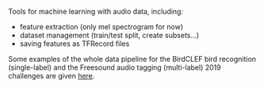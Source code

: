 Tools for machine learning with audio data, including:
- feature extraction (only mel spectrogram for now)
- dataset management (train/test split, create subsets...)
- saving features as TFRecord files

Some examples of the whole data pipeline for the BirdCLEF bird recognition (single-label) and the Freesound audio tagging (multi-label) 2019 challenges are given [here](https://github.com/phaunos/phaunos_ml/tree/master/notebooks).
